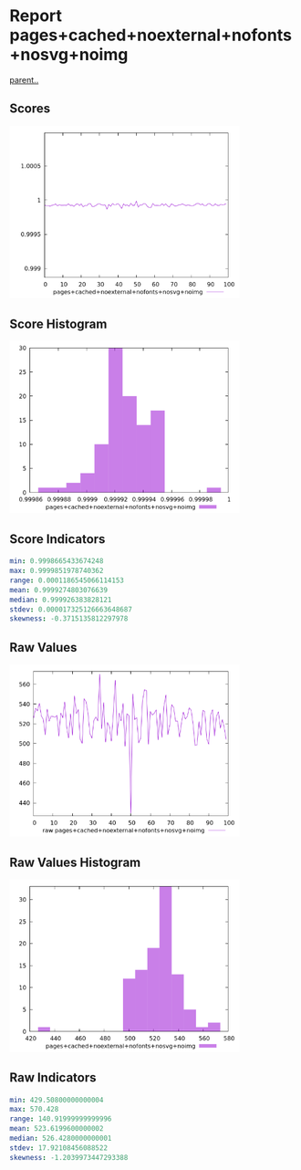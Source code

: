 # Report pages+cached+noexternal+nofonts+nosvg+noimg

[parent..](./..)  


## Scores

![score](./score.png)  

## Score Histogram

![hist](./hist.png)  

## Score Indicators

```yaml
min: 0.9998665433674248
max: 0.9999851978740362
range: 0.0001186545066114153
mean: 0.9999274803076639
median: 0.999926383828121
stdev: 0.000017325126663648687
skewness: -0.3715135812297978

```

## Raw Values

![raw](./raw.png)  

## Raw Values Histogram

![raw hist](./raw_hist.png)  

## Raw Indicators

```yaml
min: 429.50800000000004
max: 570.428
range: 140.91999999999996
mean: 523.6199600000002
median: 526.4280000000001
stdev: 17.92108456088522
skewness: -1.2039973447293388

```

<style>
  img {
    max-width: 80%;
  }
</style>
      

